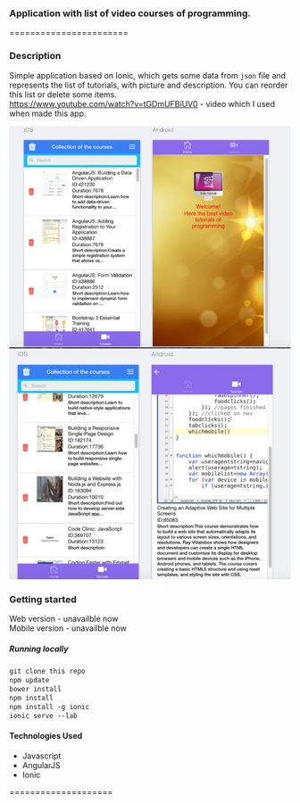 
### Application with list of video courses of programming.
=======================


### Description

Simple application based on Ionic, which gets some data from `json` file and represents the list of tutorials, with picture and description. You can reorder this list or delete some items.   
https://www.youtube.com/watch?v=tGDmUFBiUV0 - video which I used when made this app.


![pic1](https://github.com/TJQKAs/ionic_list_example_app/blob/master/www/img/pic1.png)
<br>
![pic2](https://github.com/TJQKAs/ionic_list_example_app/blob/master/www/img/pic2.png)
<br>


### Getting started

Web version - unavailble now <br>
Mobile version - unavailble now <br>


##### Running locally

```
git clone this repo
npm update
bower install
npm install
npm install -g ionic
ionic serve --lab
```


#### Technologies Used

- Javascript
- AngularJS
- Ionic

====================
